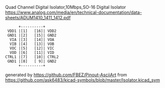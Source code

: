 Quad Channel Digital Isolator,10Mbps,SO-16
Digital Isolator
https://www.analog.com/media/en/technical-documentation/data-sheets/ADUM1410_1411_1412.pdf


	      +----------+
	 VDD1 |[1]   [16]| VDD2
	 GND1 |[2]   [15]| GND2
	  VIA |[3]   [14]| VOA
	  VIB |[4]   [13]| VOB
	  VOC |[5]   [12]| VIC
	  VOD |[6]   [11]| VID
	CTRL1 |[7]   [10]| CTRL2
	 GND1 |[8]   [ 9]| GND2
	      +----------+


generated by https://github.com/FBEZ/Pinout-AsciiArt from https://github.com/ask6483/kicad-symbols/blob/master/Isolator.kicad_sym
